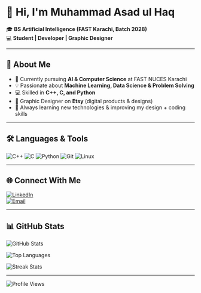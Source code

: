 # 👋 Hi, I'm Muhammad Asad ul Haq  

🎓 **BS Artificial Intelligence (FAST Karachi, Batch 2028)**  
💻 **Student | Developer | Graphic Designer**  

---

## 🚀 About Me
- 🔭 Currently pursuing **AI & Computer Science** at FAST NUCES Karachi  
- 💡 Passionate about **Machine Learning, Data Science & Problem Solving**  
- 💻 Skilled in **C++, C, and Python**  
- 🎨 Graphic Designer on **Etsy** (digital products & designs)  
- 🌱 Always learning new technologies & improving my design + coding skills  

---

## 🛠️ Languages & Tools
![C++](https://img.shields.io/badge/C++-00599C?style=for-the-badge&logo=cplusplus&logoColor=white)
![C](https://img.shields.io/badge/C-00599C?style=for-the-badge&logo=c&logoColor=white)
![Python](https://img.shields.io/badge/Python-FFD43B?style=for-the-badge&logo=python&logoColor=blue)
![Git](https://img.shields.io/badge/Git-F05032?style=for-the-badge&logo=git&logoColor=white)
![Linux](https://img.shields.io/badge/Linux-FCC624?style=for-the-badge&logo=linux&logoColor=black)

---

## 🌐 Connect With Me
[![LinkedIn](https://img.shields.io/badge/LinkedIn-blue?style=for-the-badge&logo=linkedin&logoColor=white)](https://www.linkedin.com/in/asad-ul-haq-4a8a82240/)  
[![Email](https://img.shields.io/badge/Email-D14836?style=for-the-badge&logo=gmail&logoColor=white)](mailto:asadhaq01@gmail.com)  

---

## 📊 GitHub Stats
![GitHub Stats](https://github-readme-stats.vercel.app/api?username=Muhammad-Asad-ul-haq&show_icons=true&theme=radical)  

![Top Languages](https://github-readme-stats.vercel.app/api/top-langs/?username=Muhammad-Asad-ul-haq&layout=compact&theme=tokyonight)  

![Streak Stats](https://streak-stats.demolab.com/?user=Muhammad-Asad-ul-haq&theme=dark)  

---

![Profile Views](https://komarev.com/ghpvc/?username=Muhammad-Asad-ul-haq&color=blue)
